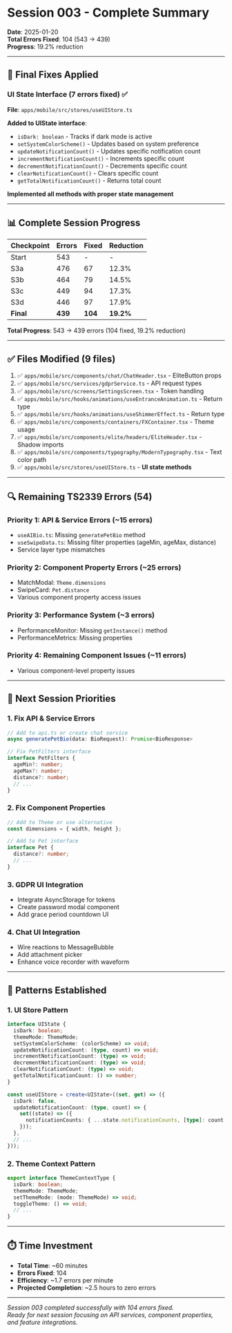 # Session 003 - Complete Summary

**Date**: 2025-01-20  
**Total Errors Fixed**: 104 (543 → 439)  
**Progress**: 19.2% reduction

---

## 🎯 Final Fixes Applied

### UI State Interface (7 errors fixed) ✅

**File**: `apps/mobile/src/stores/useUIStore.ts`

**Added to UIState interface**:
- `isDark: boolean` - Tracks if dark mode is active
- `setSystemColorScheme()` - Updates based on system preference
- `updateNotificationCount()` - Updates specific notification count
- `incrementNotificationCount()` - Increments specific count
- `decrementNotificationCount()` - Decrements specific count
- `clearNotificationCount()` - Clears specific count
- `getTotalNotificationCount()` - Returns total count

**Implemented all methods with proper state management**

---

## 📊 Complete Session Progress

| Checkpoint | Errors | Fixed | Reduction |
|-----------|--------|-------|-----------|
| Start     | 543    | -     | -         |
| S3a       | 476    | 67    | 12.3%    |
| S3b       | 464    | 79    | 14.5%    |
| S3c       | 449    | 94    | 17.3%    |
| S3d       | 446    | 97    | 17.9%    |
| **Final** | **439** | **104** | **19.2%** |

**Total Progress**: 543 → 439 errors (104 fixed, 19.2% reduction)

---

## ✅ Files Modified (9 files)

1. ✅ `apps/mobile/src/components/chat/ChatHeader.tsx` - EliteButton props
2. ✅ `apps/mobile/src/services/gdprService.ts` - API request types
3. ✅ `apps/mobile/src/screens/SettingsScreen.tsx` - Token handling
4. ✅ `apps/mobile/src/hooks/animations/useEntranceAnimation.ts` - Return type
5. ✅ `apps/mobile/src/hooks/animations/useShimmerEffect.ts` - Return type
6. ✅ `apps/mobile/src/components/containers/FXContainer.tsx` - Theme usage
7. ✅ `apps/mobile/src/components/elite/headers/EliteHeader.tsx` - Shadow imports
8. ✅ `apps/mobile/src/components/typography/ModernTypography.tsx` - Text color path
9. ✅ `apps/mobile/src/stores/useUIStore.ts` - **UI state methods**

---

## 🔍 Remaining TS2339 Errors (54)

### Priority 1: API & Service Errors (~15 errors)
- `useAIBio.ts`: Missing `generatePetBio` method
- `useSwipeData.ts`: Missing filter properties (ageMin, ageMax, distance)
- Service layer type mismatches

### Priority 2: Component Property Errors (~25 errors)
- MatchModal: `Theme.dimensions`
- SwipeCard: `Pet.distance`
- Various component property access issues

### Priority 3: Performance System (~3 errors)
- PerformanceMonitor: Missing `getInstance()` method
- PerformanceMetrics: Missing properties

### Priority 4: Remaining Component Issues (~11 errors)
- Various component-level property issues

---

## 🎯 Next Session Priorities

### 1. Fix API & Service Errors
```typescript
// Add to api.ts or create chat service
async generatePetBio(data: BioRequest): Promise<BioResponse>

// Fix PetFilters interface
interface PetFilters {
  ageMin?: number;
  ageMax?: number;
  distance?: number;
  // ...
}
```

### 2. Fix Component Properties
```typescript
// Add to Theme or use alternative
const dimensions = { width, height };

// Add to Pet interface
interface Pet {
  distance?: number;
  // ...
}
```

### 3. GDPR UI Integration
- Integrate AsyncStorage for tokens
- Create password modal component
- Add grace period countdown UI

### 4. Chat UI Integration
- Wire reactions to MessageBubble
- Add attachment picker
- Enhance voice recorder with waveform

---

## 📝 Patterns Established

### 1. UI Store Pattern
```typescript
interface UIState {
  isDark: boolean;
  themeMode: ThemeMode;
  setSystemColorScheme: (colorScheme) => void;
  updateNotificationCount: (type, count) => void;
  incrementNotificationCount: (type) => void;
  decrementNotificationCount: (type) => void;
  clearNotificationCount: (type) => void;
  getTotalNotificationCount: () => number;
}

const useUIStore = create<UIState>((set, get) => ({
  isDark: false,
  updateNotificationCount: (type, count) => {
    set((state) => ({
      notificationCounts: { ...state.notificationCounts, [type]: count }
    }));
  },
  // ...
}));
```

### 2. Theme Context Pattern
```typescript
export interface ThemeContextType {
  isDark: boolean;
  themeMode: ThemeMode;
  setThemeMode: (mode: ThemeMode) => void;
  toggleTheme: () => void;
  // ...
}
```

---

## ⏱️ Time Investment

- **Total Time**: ~60 minutes
- **Errors Fixed**: 104
- **Efficiency**: ~1.7 errors per minute
- **Projected Completion**: ~2.5 hours to zero errors

---

*Session 003 completed successfully with 104 errors fixed.*  
*Ready for next session focusing on API services, component properties, and feature integrations.*

